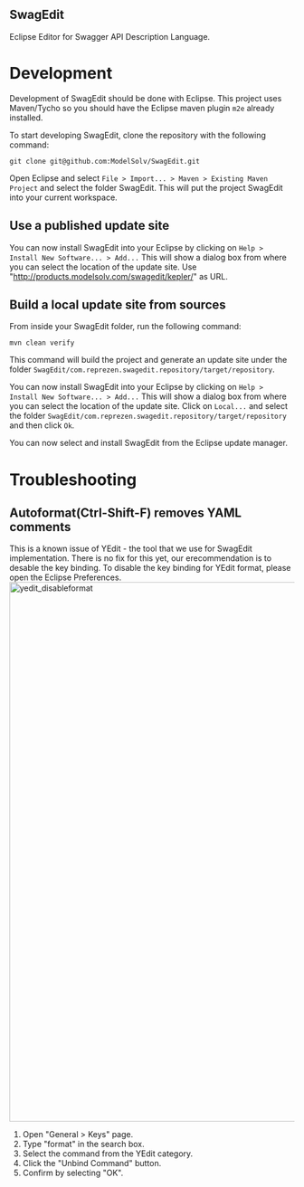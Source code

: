 SwagEdit
---

Eclipse Editor for Swagger API Description Language.

# Development

Development of SwagEdit should be done with Eclipse. This project uses Maven/Tycho so you should have the Eclipse maven plugin `m2e` 
already installed.

To start developing SwagEdit, clone the repository with the following command:

```
git clone git@github.com:ModelSolv/SwagEdit.git
``` 

Open Eclipse and select `File > Import... > Maven > Existing Maven Project` and select the folder SwagEdit.
This will put the project SwagEdit into your current workspace. 

## Use a published update site 
You can now install SwagEdit into your Eclipse by clicking on `Help > Install New Software... > Add...`
This will show a dialog box from where you can select the location of the update site. Use "http://products.modelsolv.com/swagedit/kepler/" as URL. 

## Build a local update site from sources

From inside your SwagEdit folder, run the following command:

```
mvn clean verify
```

This command will build the project and generate an update site under the folder `SwagEdit/com.reprezen.swagedit.repository/target/repository`.

You can now install SwagEdit into your Eclipse by clicking on `Help > Install New Software... > Add...`
This will show a dialog box from where you can select the location of the update site.
Click on `Local...` and select the folder `SwagEdit/com.reprezen.swagedit.repository/target/repository` and then click `Ok`.

You can now select and install SwagEdit from the Eclipse update manager.

# Troubleshooting
## Autoformat(Ctrl-Shift-F) removes YAML comments 
This is a known issue of YEdit - the tool that we use for SwagEdit implementation. There is no fix for this yet, our erecommendation is to desable the key binding. 
To disable the key binding for YEdit format, please open the Eclipse Preferences. 
<img width="954" alt="yedit_disableformat" src="https://cloud.githubusercontent.com/assets/644582/13615520/b0411e3a-e543-11e5-93d7-dd4917be20da.png">
1. Open "General > Keys" page.
2. Type "format" in the search box.
3. Select the command from the YEdit category.
4. Click the "Unbind Command" button.
5. Confirm by selecting "OK".




